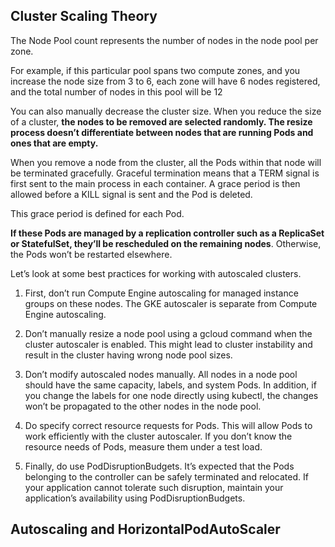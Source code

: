 ## Cluster Scaling Theory

The Node Pool count represents the number of
nodes in the node pool per zone.

For example, if this particular pool spans two
compute zones, and you increase the node size from 3 to 6, each zone will have 6
nodes registered, and the total number of nodes in this pool will be 12

You can also manually decrease the cluster size. When you reduce the size of a
cluster, **the nodes to be removed are selected randomly. The resize process doesn’t
differentiate between nodes that are running Pods and ones that are empty.**

When you remove a node from the cluster, all the Pods within that node will be
terminated gracefully. Graceful termination means that a TERM signal is first sent to
the main process in each container. A grace period is then allowed before a KILL
signal is sent and the Pod is deleted. 

This grace period is defined for each Pod.

**If these Pods are managed by a replication controller such as a ReplicaSet or
StatefulSet, they’ll be rescheduled on the remaining nodes**. Otherwise, the Pods won’t
be restarted elsewhere.

Let’s look at some best practices for working with autoscaled clusters.

1. First, don’t run Compute Engine autoscaling for managed instance groups on these
nodes. The GKE autoscaler is separate from Compute Engine autoscaling.

2. Don’t manually resize a node pool using a gcloud command when the cluster
autoscaler is enabled. This might lead to cluster instability and result in the cluster
having wrong node pool sizes.

3. Don’t modify autoscaled nodes manually. All nodes in a node pool should have the
same capacity, labels, and system Pods. In addition, if you change the labels for one
node directly using kubectl, the changes won’t be propagated to the other nodes in
the node pool.

4. Do specify correct resource requests for Pods. This will allow Pods to work efficiently
with the cluster autoscaler. If you don’t know the resource needs of Pods, measure
them under a test load.

5. Finally, do use PodDisruptionBudgets. It’s expected that the Pods belonging to the
controller can be safely terminated and relocated. If your application cannot tolerate
such disruption, maintain your application’s availability using PodDisruptionBudgets. 

## Autoscaling and HorizontalPodAutoScaler


